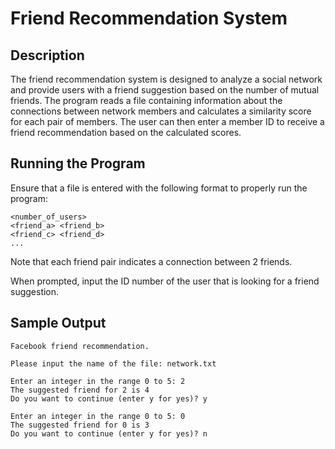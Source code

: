 # Friend Recommendation System

## Description

The friend recommendation system is designed to analyze a social network and provide users with a friend suggestion based on the number of mutual friends. The program reads a file containing information about the connections between network members and calculates a similarity score for each pair of members. The user can then enter a member ID to receive a friend recommendation based on the calculated scores.

## Running the Program

Ensure that a file is entered with the following format to properly run the program:

    <number_of_users>
    <friend_a> <friend_b>
    <friend_c> <friend_d>
    ...

Note that each friend pair indicates a connection between 2 friends. 

When prompted, input the ID number of the user that is looking for a friend suggestion.

## Sample Output

    Facebook friend recommendation.
    
    Please input the name of the file: network.txt
    
    Enter an integer in the range 0 to 5: 2
    The suggested friend for 2 is 4
    Do you want to continue (enter y for yes)? y
    
    Enter an integer in the range 0 to 5: 0
    The suggested friend for 0 is 3
    Do you want to continue (enter y for yes)? n
